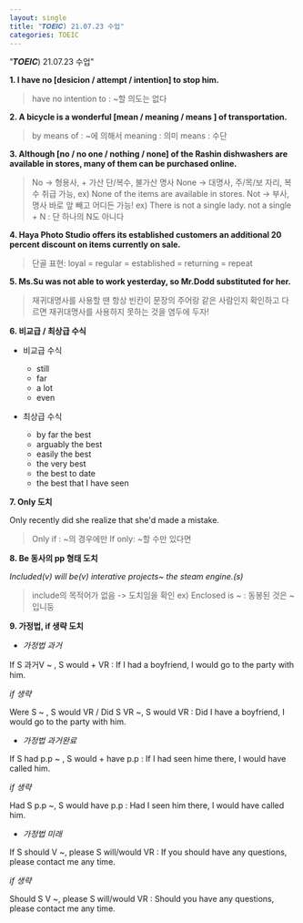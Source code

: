 ```yaml
---
layout: single
title: "𝑻𝑶𝑬𝑰𝑪) 21.07.23 수업"
categories: TOEIC
---
```


"𝑻𝑶𝑬𝑰𝑪) 21.07.23 수업"  
  
**1. I have no [desicion / attempt / intention] to stop him.**  

> have no intention to : ~할 의도는 없다  
  

**2. A bicycle is a wonderful [mean / meaning / means ] of transportation.**  

> by means of : ~에 의해서
> meaning : 의미
> means : 수단  
  

**3. Although [no / no one / nothing / none] of the Rashin dishwashers are available in stores, many of them can be purchased online.**  

> No -> 형용사, + 가산 단/복수, 불가산 명사
> None -> 대명사, 주/목/보 자리, 복수 취급 가능, ex) None of the items are available in stores.
> Not -> 부사, 명사 바로 앞 빼고 어디든 가능! ex) There is not a single lady.
> not a single + N : 단 하나의 N도 아니다  
  

**4. Haya Photo Studio offers its established customers an additional 20 percent discount on items currently on sale.**  

> 단골 표현: loyal = regular = established = returning = repeat  
  

**5. Ms.Su was not able to work yesterday, so Mr.Dodd substituted for her.**  

> 재귀대명사를 사용할 땐 항상 빈칸이 문장의 주어랑 같은 사람인지 확인하고 다르면 재귀대명사를 사용하지 못하는 것을 염두에 두자!  
  

**6. 비교급 / 최상급 수식**  

+ 비교급 수식
  + still
  + far
  + a lot
  + even  

+ 최상급 수식
  + by far the best
  + arguably the best
  + easily the best
  + the very best
  + the best to date
  + the best that I have seen  

**7. Only 도치**  

Only recently did she realize that she'd made a mistake.  

> Only if : ~의 경우에만
> If only: ~할 수만 있다면

  
**8. Be 동사의 pp 형태 도치**  

_Included(v)_ _will be(v)_ _interative projects~ the steam engine.(s)_

> include의 목적어가 없음 -> 도치임을 확인
> ex) Enclosed is ~ :  동봉된 것은 ~입니둥

  
**9. 가정법, if 생략 도치**  

+ _가정법 과거_

If S 과거V ~ , S would + VR : If I had a boyfriend, I would go to the party with him.

_if 생략_

Were S ~ , S would VR / Did S VR ~, S would VR : Did I have a boyfriend, I would go to the party with him.

+ _가정법 과거완료_

If S had p.p ~ , S would + have p.p : If I had seen hime there, I would have called him.

_if 생략_

Had S p.p ~, S would have p.p : Had I seen him there, I would have called him.

+ _가정법 미래_

If S should V ~, please S will/would VR : If you should have any questions, please contact me any time.

_if 생략_

Should S V ~, please S will/would VR : Should you have any questions, please contact me any time.
